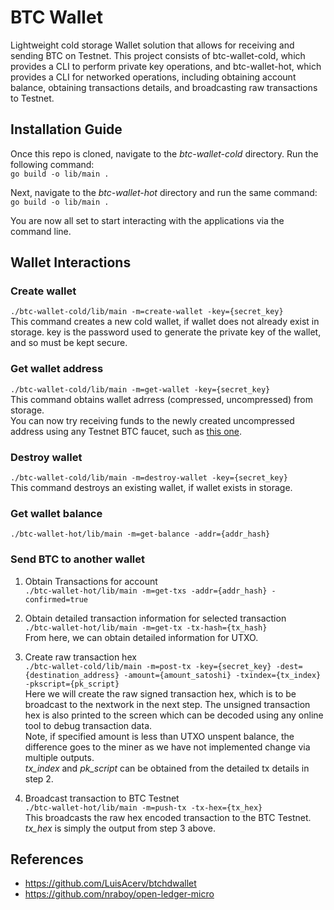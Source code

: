 # BTC Wallet
Lightweight cold storage Wallet solution that allows for receiving and sending BTC on Testnet. This project consists of btc-wallet-cold, which provides a CLI to perform private key operations, and btc-wallet-hot, which provides a CLI for networked operations, including obtaining account balance, obtaining transactions details, and broadcasting raw transactions to Testnet.

## Installation Guide
Once this repo is cloned, navigate to the *btc-wallet-cold* directory. Run the following command:  
`go build -o lib/main .`  
  
Next, navigate to the *btc-wallet-hot* directory and run the same command:  
 `go build -o lib/main .`

You are now all set to start interacting with the applications via the command line.

## Wallet Interactions

### Create wallet 
`./btc-wallet-cold/lib/main -m=create-wallet -key={secret_key}`  
This command creates a new cold wallet, if wallet does not already exist in storage. key is the password used to generate the private key of the wallet, and so must be kept secure. 

### Get wallet address
`./btc-wallet-cold/lib/main -m=get-wallet -key={secret_key}`  
This command obtains wallet adrress (compressed, uncompressed) from storage.  
You can now try receiving funds to the newly created uncompressed address using any Testnet BTC faucet, such as [this one](https://testnet-faucet.mempool.co). 

### Destroy wallet 
`./btc-wallet-cold/lib/main -m=destroy-wallet -key={secret_key}`  
This command destroys an existing wallet, if wallet exists in storage.

### Get wallet balance
`./btc-wallet-hot/lib/main -m=get-balance -addr={addr_hash}`

### Send BTC to another wallet
1. Obtain Transactions for account  
`./btc-wallet-hot/lib/main -m=get-txs -addr={addr_hash} -confirmed=true`
2. Obtain detailed transaction information for selected transaction  
`./btc-wallet-hot/lib/main -m=get-tx -tx-hash={tx_hash}`  
From here, we can obtain detailed information for UTXO.
3. Create raw transaction hex  
`./btc-wallet-cold/lib/main -m=post-tx -key={secret_key} -dest={destination_address} -amount={amount_satoshi} -txindex={tx_index} -pkscript={pk_script}`  
Here we will create the raw signed transaction hex, which is to be broadcast to the nextwork in the next step. The unsigned transaction hex is also printed to the screen which can be decoded using any online tool to debug transaction data.  
Note, if specified amount is less than UTXO unspent balance, the difference goes to the miner as we have not implemented change via multiple outputs.  
*tx_index* and *pk_script* can be obtained from the detailed tx details in step 2. 

4. Broadcast transaction to BTC Testnet  
`./btc-wallet-hot/lib/main -m=push-tx -tx-hex={tx_hex}`  
This broadcasts the raw hex encoded transaction to the BTC Testnet. *tx_hex* is simply the output from step 3 above. 

## References 
* https://github.com/LuisAcerv/btchdwallet
* https://github.com/nraboy/open-ledger-micro